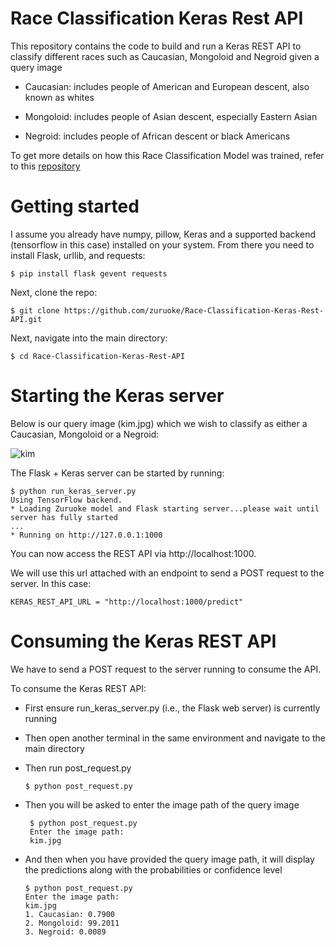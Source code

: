 # Race Classification Keras Rest API

This repository contains the code to build and run a Keras REST API to classify different races such as Caucasian, Mongoloid and Negroid given a query image

- Caucasian: includes people of American and European descent, also known as whites

- Mongoloid: includes people of Asian descent, especially Eastern Asian

- Negroid: includes people of African descent or black Americans


To get more details on how this Race Classification Model was trained, refer to this [repository](https://github.com/zuruoke/Race_Classification_Using_Deep_CONVNET)


# Getting started

I assume you already have numpy, pillow, Keras and a supported backend (tensorflow in this case) installed on your system. From there you need to install Flask, urllib, and requests:
                
                
    $ pip install flask gevent requests
                                    

Next, clone the repo:
                            
    $ git clone https://github.com/zuruoke/Race-Classification-Keras-Rest-API.git
                            

Next, navigate into the main directory:
                              
    $ cd Race-Classification-Keras-Rest-API
                          


# Starting the Keras server

Below is our query image (kim.jpg) which we wish to classify as either a  Caucasian, Mongoloid or a Negroid:

![kim](https://user-images.githubusercontent.com/51057490/87179658-fce6de80-c2d6-11ea-8355-7c12fb436745.jpg)

The Flask + Keras server can be started by running:

    $ python run_keras_server.py 
    Using TensorFlow backend.
    * Loading Zuruoke model and Flask starting server...please wait until server has fully started
    ...
    * Running on http://127.0.0.1:1000
                              
You can now access the REST API via http://localhost:1000. 

We will use this url attached with an endpoint to send a POST request to the server. In this case:

    KERAS_REST_API_URL = "http://localhost:1000/predict"
                             
                             
# Consuming the Keras REST API

We have to send a POST request to the server running to consume the API.

To consume the Keras REST API:

- First ensure run_keras_server.py (i.e., the Flask web server) is currently running

- Then open another terminal in the same environment and navigate to the main directory

- Then run post_request.py

      $ python post_request.py
                            
- Then you will be asked to enter the image path of the query image
                                
       $ python post_request.py
       Enter the image path:
       kim.jpg
                             
 
 - And then when you have provided the query image path, it will display the predictions along with the probabilities or confidence level
 
       $ python post_request.py
       Enter the image path:
       kim.jpg
       1. Caucasian: 0.7900
       2. Mongoloid: 99.2011
       3. Negroid: 0.0089

                            

